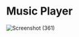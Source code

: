 # Music Player
 
![Screenshot (361)](https://github.com/trsrathnayaka/Music-Player/assets/97075043/5cd5f5e7-a8e0-4ab3-8d6f-e18ec9217a1b)
